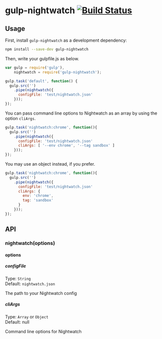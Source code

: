 # gulp-nightwatch [![Build Status](https://travis-ci.org/tatsuyafw/gulp-nightwatch.svg?branch=master)](https://travis-ci.org/tatsuyafw/gulp-nightwatch)

## Usage

First, install `gulp-nightwatch` as a development dependency:

```sh
npm install --save-dev gulp-nightwatch
```

Then, write your gulpfile.js as below.

```javascript
var gulp = require('gulp'),
    nightwatch = require('gulp-nightwatch');

gulp.task('default', function() {
  gulp.src('')
    .pipe(nightwatch({
      configFile: 'test/nightwatch.json'
    }));
});
```

You can pass command line options to Nightwatch as an array by using the option `cliArgs`.

```javascript
gulp.task('nightwatch:chrome', function(){
  gulp.src('')
    .pipe(nightwatch({
      configFile: 'test/nightwatch.json'
      cliArgs: [ '--env chrome', '--tag sandbox' ]
    }));
});
```

You may use an object instead, if you prefer.

```javascript
gulp.task('nightwatch:chrome', function(){
  gulp.src('')
    .pipe(nightwatch({
      configFile: 'test/nightwatch.json'
      cliArgs: {
        env: 'chrome',
        tag: 'sandbox'
      }
    }));
});
```

## API

### nightwatch(options)

#### options

##### configFile

Type: `String`  
Default: `nightwatch.json`

The path to your Nightwatch config

##### cliArgs

Type: `Array` or `Object`  
Default: null

Command line options for Nightwatch
